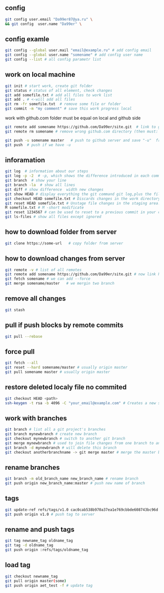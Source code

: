 ## config

```sh
git config user.email "Da99er87@ya.ru" \
&& git config  user.name "Da99er" \ 
```
## config examle
```sh
git config --global user.mail "email@example.ru" # add config email
git config --global user.name "somename" # add config user name
git config --list # all config parametr list
```

## work on local machine
```sh
git init # start work, create git folder
git status # status of all element, check changes
git add somefile.txt # add all files to work list
git add . # <-will add all files
git rm -fr somefile.txt  # remove some file or folder
git commit -m "my comment" # save this work progress local
```

work with github.com
folder must be equal on local and github side
```sh
git remote add somename https://github.com/Da99er/site.git  # link to github.com directory
git remote rm somename # remove wrong github.com directory (then must: remote add somename http:// )
```

```sh
git push -u somename master   # push to github server and save "-u"  from->to
git push  # push if we have -u
```
## inforamation
```sh
git log  # information about our steps
git log -p -2  # -p, which shows the difference introduced in each commit. 2, which limits the output to only the last two entries
git branch  # show your line 
git branch -la  # show all lines 
git diff # show difference  width new changes
git show HEAD # display everything the git command git log,plus the file changes
git checkout HEAD somefile.txt # Discards changes in the work directory will restore the file in your working directory to look exactly as it did when you last made a commit
git reset HEAD somefile.txt # Unstage file changes in the staging area. remove all changes from history and working directory
M somefile.txt # M -short modificate
git reset 1234567 # can be used to reset to a previous commit in your commit history. go to previous commit
git ls-files # show all files except ignored
```

## how to download folder from server
```sh
git clone https://some-url   # copy folder from server
```

## how to download changes from server
```sh
git remote -v # list of all remotes
git remote add somename https://github.com/Da99er/site.git # now link have little name
git fetch somename # we can add --force
git merge somename/master   # we mergin two branch
```

## remove all changes
```sh
git stash
```

## pull if push blocks by remote commits
```sh
git pull --rebase
```

## force pull
```sh
git fetch --all 
git reset --hard somename/master # usually origin master
git pull somename master # usually origin master
```

## restore deleted localy file no commited
```sh
git checkout HEAD <path>
ssh-keygen -t rsa -b 4096 -C "your_email@example.com" # Creates a new ssh key, using the provided email as a label
```

## work with branches 
```sh
git branch # list all a git project's branches 
git branch mynewbranch # create new branch 
git checkout mynewbranch # switch to another git branch 
git merge mynewbranch # used to join file changes from one branch to another 
git branch -d mynewbranch # will delete this branch 
git checkout anotherbranchname -> git merge master # merge the master branch into the feature (anotherbranchname) branch 
```

## rename branches 
```sh
git branch -m old_branch_name new_branch_name # rename branch 
git push origin new_branch_name:master # push new name of branch 
```

## tags 
```sh
git update-ref refs/tags/v1.0 cac0cab538b970a37ea1e769cbbde608743bc96d # create or update tag 
git push origin v1.0 # push tag to server  
```

## rename and push tags 
```sh
git tag newname_tag oldname_tag
git tag -d oldname_tag
git push origin :refs/tags/oldname_tag
```

## load tag 
```sh
git checkout newname_tag
git pull origin master(some)
git push origin aet_test -f # update tag 
```
